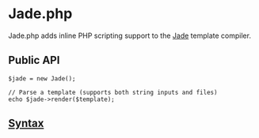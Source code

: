 # Jade.php

Jade.php adds inline PHP scripting support to the [Jade](http://jade-lang.com) template compiler.

## Public API

    $jade = new Jade();

    // Parse a template (supports both string inputs and files)
    echo $jade->render($template);

## [Syntax](https://github.com/visionmedia/jade#readme)   